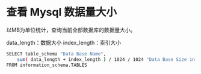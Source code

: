 # 查看 Mysql 数据量大小

以MB为单位统计，查询当前全部数据库的数据量大小。 


data_length：数据大小
index_length：索引大小

```bash
SELECT table_schema "Data Base Name",
    sum( data_length + index_length ) / 1024 / 1024 "Data Base Size in MB"
FROM information_schema.TABLES
```